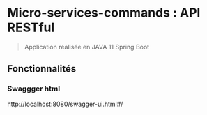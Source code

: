 # Micro-services-commands : API RESTful

> Application réalisée en JAVA 11 Spring Boot

## Fonctionnalités

### Swaggger html
http://localhost:8080/swagger-ui.html#/
